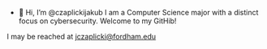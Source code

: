 - 👋 Hi, I’m @czaplickijakub
I am a Computer Science major with a distinct focus on cybersecurity.
Welcome to my GitHib!

I may be reached at jczaplicki@fordham.edu
